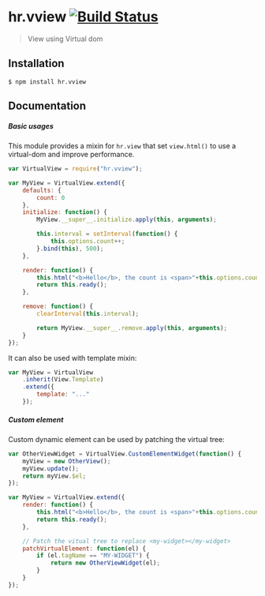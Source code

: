 hr.vview [![Build Status](https://travis-ci.org/HappyRhino/hr.vview.png?branch=master)](https://travis-ci.org/HappyRhino/hr.vview)
=============================

> View using Virtual dom

## Installation

```
$ npm install hr.vview
```

## Documentation

##### Basic usages

This module provides a mixin for `hr.view` that set `view.html()` to use a virtual-dom and improve performance.

```js
var VirtualView = require("hr.vview");

var MyView = VirtualView.extend({
	defaults: {
		count: 0
	},
	initialize: function() {
		MyView.__super__.initialize.apply(this, arguments);

		this.interval = setInterval(function() {
			this.options.count++;
		}.bind(this), 500);
	},

	render: function() {
		this.html("<b>Hello</b>, the count is <span>"+this.options.count+"</span>");
		return this.ready();
	},

	remove: function() {
		clearInterval(this.interval);

		return MyView.__super__.remove.apply(this, arguments);
	}
});
```

It can also be used with template mixin:

```js
var MyView = VirtualView
	.inherit(View.Template)
	.extend({
		template: "..."
	});
```

##### Custom element

Custom dynamic element can be used by patching the virtual tree:

```js
var OtherViewWidget = VirtualView.CustomElementWidget(function() {
	myView = new OtherView();
	myView.update();
	return myView.$el;
});

var MyView = VirtualView.extend({
	render: function() {
		this.html("<b>Hello</b>, the count is <span>"+this.options.count+"</span>");
		return this.ready();
	},

	// Patch the vitual tree to replace <my-widget></my-widget>
	patchVirtualElement: function(el) {
		if (el.tagName == "MY-WIDGET") {
			return new OtherViewWidget(el);
		}
	}
});
```
